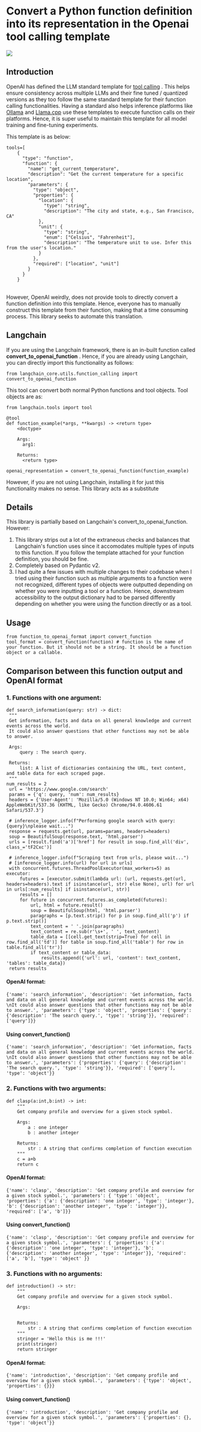 # Convert a Python function definition into its representation in the Openai tool calling template
![](images/cover.png)

 ## Introduction
 OpenAI has defined the LLM standard template for [tool calling](https://platform.openai.com/docs/assistants/tools/function-calling) . This helps ensure consistency across multiple LLMs and their fine tuned  / quantized versions as they too follow the same standard template for their function calling functionalities. Having a standard also helps inference platforms like [Ollama](https://ollama.com/) and [Llama.cpp](https://github.com/ggerganov/llama.cpp) use these templates to execute function calls on their platforms. Hence, it is super useful to maintain this template for all model training and fine-tuning experiments. <br />

This template is as below:
 
```
tools=[
    {
      "type": "function",
      "function": {
        "name": "get_current_temperature",
        "description": "Get the current temperature for a specific location",
        "parameters": {
          "type": "object",
          "properties": {
            "location": {
              "type": "string",
              "description": "The city and state, e.g., San Francisco, CA"
            },
            "unit": {
              "type": "string",
              "enum": ["Celsius", "Fahrenheit"],
              "description": "The temperature unit to use. Infer this from the user's location."
            }
          },
          "required": ["location", "unit"]
        }
      }
    }
```
<br />
 However, OpenAI weirdly, does not provide tools to directly convert a function definition into this template. Hence, everyone has to manually construct this template from their function, making that a time consuming process. This library seeks to automate this translation.
 
## Langchain
If you are using the Langchain framework, there is an in-built function called **convert_to_openai_function** . Hence, if you are already using Langchain, you can directly import this functionality as follows:
```
from langchain_core.utils.function_calling import convert_to_openai_function
```
This tool can convert both normal Python functions and tool objects. Tool objects are as:
```
from langchain.tools import tool

@tool
def function_example(*args, **kwargs) -> <return type>
    <doctype>

    Args:
      arg1:

    Returns:
      <return type>

openai_representation = convert_to_openai_function(function_example)
```
However, if you are not using Langchain, installing it for just this functionality makes no sense. This library acts as a substitute
## Details
This library is partially based on Langchain's convert_to_openai_function. However:
1. This library strips out a lot of the extraneous checks and balances that Langchain's function uses since it accomodates multiple types of inputs to this function. If you follow the template attached for your function definition, you should be fine.
2. Completely based on Pydantic v2.
3. I had quite a few issues with multiple changes to their codebase when I tried using their function such as multiple arguments to a function were not recognized, different types of objects were outputted depending on whether you were inputting a tool or a function. Hence, downstream accessibility to the output dictionary had to be parsed differently depending on whether you were using the function directly or as a tool.

## Usage
```
from function_to_openai_format import convert_function
tool_format = convert_function(function) # function is the name of your function. But it should not be a string. It should be a function object or a callable.
```

## Comparison between this function output and OpenAI format
### 1. Functions with one argument:
   ```
   def search_information(query: str) -> dict:
    """
    Get information, facts and data on all general knowledge and current events across the world. 
    It could also answer questions that other functions may not be able to answer.

    Args:
        query : The search query.

    Returns:
        list: A list of dictionaries containing the URL, text content, and table data for each scraped page.
    """
   num_results = 2
    url = 'https://www.google.com/search'
    params = {'q': query, 'num': num_results}
    headers = {'User-Agent': 'Mozilla/5.0 (Windows NT 10.0; Win64; x64) AppleWebKit/537.36 (KHTML, like Gecko) Chrome/94.0.4606.61 Safari/537.3'}
    
    # inference_logger.info(f"Performing google search with query: {query}\nplease wait...")
    response = requests.get(url, params=params, headers=headers)
    soup = BeautifulSoup(response.text, 'html.parser')
    urls = [result.find('a')['href'] for result in soup.find_all('div', class_='tF2Cxc')]
    
    # inference_logger.info(f"Scraping text from urls, please wait...") 
    # [inference_logger.info(url) for url in urls]
    with concurrent.futures.ThreadPoolExecutor(max_workers=5) as executor:
        futures = [executor.submit(lambda url: (url, requests.get(url, headers=headers).text if isinstance(url, str) else None), url) for url in urls[:num_results] if isinstance(url, str)]
        results = []
        for future in concurrent.futures.as_completed(futures):
            url, html = future.result()
            soup = BeautifulSoup(html, 'html.parser')
            paragraphs = [p.text.strip() for p in soup.find_all('p') if p.text.strip()]
            text_content = ' '.join(paragraphs)
            text_content = re.sub(r'\s+', ' ', text_content)
            table_data = [[cell.get_text(strip=True) for cell in row.find_all('td')] for table in soup.find_all('table') for row in table.find_all('tr')]
            if text_content or table_data:
                results.append({'url': url, 'content': text_content, 'tables': table_data})
    return results
   ```
#### OpenAI format:
```
{'name': 'search_information', 'description': 'Get information, facts and data on all general knowledge and current events across the world. \nIt could also answer questions that other functions may not be able to answer.', 'parameters': {'type': 'object', 'properties': {'query': {'description': 'The search query.', 'type': 'string'}}, 'required': ['query']}}
```
#### Using convert_function()
```
{'name': 'search_information', 'description': 'Get information, facts and data on all general knowledge and current events across the world. \nIt could also answer questions that other functions may not be able to answer.', 'parameters': {'properties': {'query': {'description': 'The search query.', 'type': 'string'}}, 'required': ['query'], 'type': 'object'}}
```
### 2. Functions with two arguments:
```
def clasp(a:int,b:int) -> int:
    """
    Get company profile and overview for a given stock symbol.

    Args:
        a : one integer
        b : another integer

    Returns:
        str : A string that confirms completion of function execution
    """
    c = a+b
    return c
```
#### OpenAI format:
```
{'name': 'clasp', 'description': 'Get company profile and overview for a given stock symbol.', 'parameters': { 'type': 'object', 'properties': {'a': {'description': 'one integer', 'type': 'integer'}, 'b': {'description': 'another integer', 'type': 'integer'}}, 'required': ['a', 'b']}}
```
#### Using convert_function()
```
{'name': 'clasp', 'description': 'Get company profile and overview for a given stock symbol.', 'parameters': { 'properties': {'a': {'description': 'one integer', 'type': 'integer'}, 'b': {'description': 'another integer', 'type': 'integer'}}, 'required': ['a', 'b'], 'type': 'object' }}
```
### 3. Functions with no arguments:
```
def introduction() -> str:
    """
    Get company profile and overview for a given stock symbol.

    Args:


    Returns:
        str : A string that confirms completion of function execution
    """
    stringer = 'Hello this is me !!!'
    print(stringer)
    return stringer
```
#### OpenAI format:
```
{'name': 'introduction', 'description': 'Get company profile and overview for a given stock symbol.', 'parameters': {'type': 'object', 'properties': {}}}
```
#### Using convert_function()
```
{'name': 'introduction', 'description': 'Get company profile and overview for a given stock symbol.', 'parameters': {'properties': {}, 'type': 'object'}}
```
